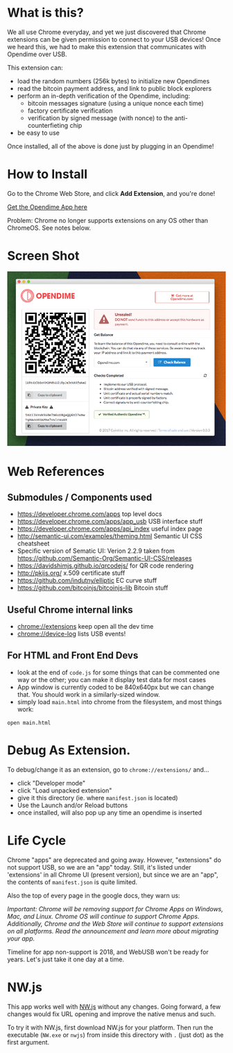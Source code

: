 # What is this?

We all use Chrome everyday, and yet we just discovered that Chrome
extensions can be given permission to connect to your USB devices!
Once we heard this, we had to make this extension that communicates
with Opendime over USB.

This extension can:

- load the random numbers (256k bytes) to initialize new Opendimes
- read the bitcoin payment address, and link to public block explorers
- perform an in-depth verification of the Opendime, including:
    - bitcoin messages signature (using a unique nonce each time)
    - factory certificate verification
    - verification by signed message (with nonce) to the anti-counterfieting chip
- be easy to use

Once installed, all of the above is done just by plugging in an Opendime!

# How to Install

Go to the Chrome Web Store, and click **Add Extension**, and you're done!

[Get the Opendime App here](https://chrome.google.com/webstore/detail/opendime-app/nfmngebojjibkjhffecplcdeagndcahl)

Problem: Chrome no longer supports extensions on any OS other than
ChromeOS. See notes below.

# Screen Shot

![Opendime App screen shot](screen-shot.png)


# Web References

## Submodules / Components used

- <https://developer.chrome.com/apps> top level docs
- <https://developer.chrome.com/apps/app_usb> USB interface stuff
- <https://developer.chrome.com/apps/api_index> useful index page
- <http://semantic-ui.com/examples/theming.html> Semantic UI CSS cheatsheet
- Specific version of Sematic UI: Verion 2.2.9 taken
  from <https://github.com/Semantic-Org/Semantic-UI-CSS/releases>
- <https://davidshimjs.github.io/qrcodejs/> for QR code rendering
- <http://pkijs.org/> x.509 certificate stuff
- <https://github.com/indutny/elliptic> EC curve stuff
- <https://github.com/bitcoinjs/bitcoinjs-lib> Bitcoin stuff

## Useful Chrome internal links

- <chrome://extensions> keep open all the dev time
- <chrome://device-log> lists USB events!

## For HTML and Front End Devs

- look at the end of `code.js` for some things that can be commented one
  way or the other; you can make it display test data for most cases
- App window is currently coded to be 840x640px but we can change that. You should
  work in a similarly-sized window.
- simply load `main.html` into chrome from the filesystem, and most things work:

```
open main.html
```


# Debug As Extension.

To debug/change it as an extension, go to `chrome://extensions/` and...

- click "Developer mode"
- click "Load unpacked extension"
- give it this directory (ie. where `manifest.json` is located)
- Use the Launch and/or Reload buttons
- once installed, will also pop up any time an opendime is inserted


# Life Cycle

Chrome "apps" are deprecated and going away. However, "extensions"
do not support USB, so we are an "app" today. Still, it's listed
under 'extensions' in all Chrome UI (present version), but since
we are an "app", the contents of `manifest.json` is quite limited.

Also the top of every page in the google docs, they warn us:

_Important: Chrome will be removing support for Chrome Apps on
Windows, Mac, and Linux. Chrome OS will continue to support Chrome
Apps. Additionally, Chrome and the Web Store will continue to support
extensions on all platforms. Read the announcement and learn more
about migrating your app._

Timeline for app non-support is 2018, and WebUSB won't be ready
for years. Let's just take it one day at a time.

# NW.js

This app works well with [NW.js](https://nwjs.io/) without any changes.
Going forward, a few changes would fix URL opening and improve the native
menus and such.

To try it with NW.js, first download NW.js for your platform. Then
run the executable (`NW.exe` or `nwjs`) from inside this directory
with `.` (just dot) as the first argument.


